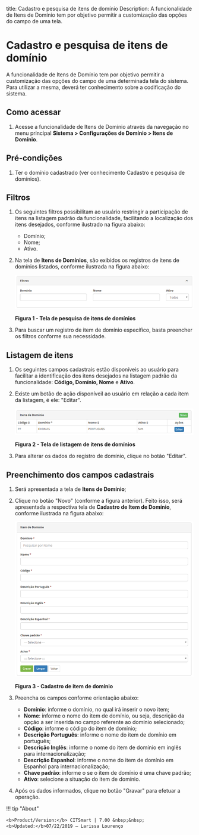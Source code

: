title: Cadastro e pesquisa de itens de domínio
Description: A funcionalidade de Itens de Domínio tem por objetivo permitir a customização das opções do campo de uma tela.
# Cadastro e pesquisa de itens de domínio

A funcionalidade de Itens de Domínio tem por objetivo permitir a customização das opções do campo de uma determinada tela do 
sistema. Para utilizar a mesma, deverá ter conhecimento sobre a codificação do sistema.

Como acessar
--------------

1. Acesse a funcionalidade de Itens de Domínio através da navegação no menu principal 
**Sistema > Configurações de Domínio > Itens de Domínio**.

Pré-condições
---------------

1. Ter o domínio cadastrado (ver conhecimento Cadastro e pesquisa de domínios).

Filtros
--------

1. Os seguintes filtros possibilitam ao usuário restringir a participação de itens na listagem padrão da funcionalidade, facilitando
a localização dos itens desejados, conforme ilustrado na figura abaixo:

    - Domínio;
    - Nome;
    - Ativo.
    
2. Na tela de **Itens de Domínios**, são exibidos os registros de itens de domínios listados, conforme ilustrada na figura abaixo:

    ![Pesquisa](images/itens-dom.img1.png)
    
    **Figura 1 - Tela de pesquisa de itens de domínios**
    
3. Para buscar um registro de item de domínio específico, basta preencher os filtros conforme sua necessidade.

Listagem de itens
-------------------

1. Os seguintes campos cadastrais estão disponíveis ao usuário para facilitar a identificação dos itens desejados na listagem 
padrão da funcionalidade: **Código, Domínio, Nome** e **Ativo**.

2. Existe um botão de ação disponíveil ao usuário em relação a cada item da listagem, é ele: "Editar".

    ![Listagem](images/itens-dom.img2.png)
    
    **Figura 2 - Tela de listagem de itens de domínios**
    
3. Para alterar os dados do registro de domínio, clique no botão "Editar".

Preenchimento dos campos cadastrais
------------------------------------

1. Será apresentada a tela de **Itens de Domínio**;

2. Clique no botão "Novo" (conforme a figura anterior). Feito isso, será apresentada a respectiva tela de **Cadastro de Item de 
Domínio**, conforme ilustrada na figura abaixo:

    ![Item](images/itens-dom.img3.png)
    
    **Figura 3 - Cadastro de item de domínio**
    
3. Preencha os campos conforme orientação abaixo:

    - **Domínio**: informe o domínio, no qual irá inserir o novo item;
    - **Nome**: informe o nome do item de domínio, ou seja, descrição da opção a ser inserida no campo referente ao domínio 
    selecionado;
    - **Código**: informe o código do item de domínio;
    - **Descrição Português**: informe o nome do item de domínio em português;
    - **Descrição Inglês**: informe o nome do item de domínio em inglês para internacionalização;
    - **Descrição Espanhol**: informe o nome do item de domínio em Espanhol para internacionalização;
    - **Chave padrão**: informe o se o item de domínio é uma chave padrão;
    - **Ativo**: selecione a situação do item de domínio.
    
4. Após os dados informados, clique no botão "Gravar" para efetuar a operação.

!!! tip "About"

    <b>Product/Version:</b> CITSmart | 7.00 &nbsp;&nbsp;
    <b>Updated:</b>07/22/2019 – Larissa Lourenço
